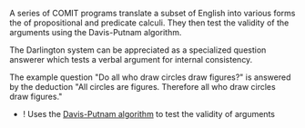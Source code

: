 A series of COMIT programs translate a subset of English into various forms the of propositional and predicate calculi. They then test the validity of the arguments using the Davis-Putnam algorithm.

The Darlington system can be appreciated as a specialized question answerer which tests a verbal argument for internal consistency.

The example question "Do all who draw circles draw figures?" is answered by the deduction "All circles are figures. Therefore all who draw circles draw figures."

+ ! Uses the [Davis-Putnam algorithm](https://en.wikipedia.org/wiki/Davis%E2%80%93Putnam_algorithm) to test the validity of arguments